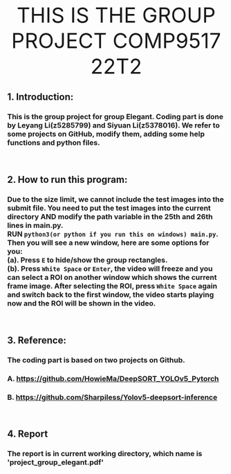 <div align='center' ><font size='40'>THIS IS THE GROUP PROJECT COMP9517 22T2</font></div>


## 1. Introduction:
### This is the group project for group Elegant. Coding part is done by Leyang Li(z5285799) and Siyuan Li(z5378016). We refer to some projects on GitHub, modify them, adding some help functions and python files.

<br>

## 2. How to run this program:
### Due to the size limit, we cannot include the test images into the submit file. You need to put the test images into the current directory **AND** modify the path variable in the **25th and 26th** lines in main.py.   <br> RUN ```python3(or python if you run this on windows) main.py```.      <br>Then you will see a new window, here are some options for you:   <br> (a). Press ```E``` to **hide**/**show** the group rectangles.  <br>(b). Press ```White Space``` or ```Enter```, the video will freeze and you can select a ROI on another window which shows the current frame image. After selecting the ROI, press ```White Space``` again and switch back to the first window, the video starts playing now and the ROI will be shown in the video.

<br>

## 3. Reference:
### The coding part is based on two projects on Github. 
### A. https://github.com/HowieMa/DeepSORT_YOLOv5_Pytorch
### B. https://github.com/Sharpiless/Yolov5-deepsort-inference

<br>

## 4. Report
### The report is in current working directory, which name is 'project_group_elegant.pdf'
